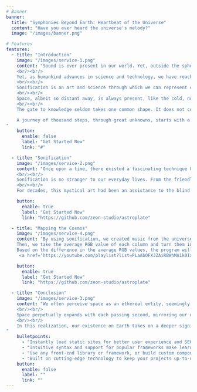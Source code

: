 ```yaml
---
# Banner
banner:
  title: "Symphonies Beyond Earth: Heartbeat of the Universe"
  content: "Have you ever heard the universe's melody?"
  image: "/images/banner.png"

# Features
features:
  - title: "Introduction"
    image: "/images/service-1.png"
    content: "Sound is ever present in our world. Yet, outside the sphere of our Earth, the complete lack of sound permeates the universe as it is void of any material that can transmit sound.
    <br/><br/>
    Yet, as humankind advances in science and technology, we have reached a point where it can interpret data from space by translating into sound.
    <br/><br/>
    Sonification is an art and science through which we can represent complex inner workings of space through the ever present medium of pitch and amplitude, highs and lows of sound.
    <br/><br/>
    Space, albeit so distant away, is always present, like the cold, noiseless wind silently knocking on our door without us ever knowing.
    <br/><br/>
    The gate to knowledge seldom takes one common shape. It does not come in one custom fitted, square wooden board with two metallic hinges. 

    A journey of thousand steps, through great unknowns, starts with a single step. Would you like to take your first step with us towards the symphonies beyond our earth?
"
    button:
      enable: false
      label: "Get Started Now"
      link: "#"

  - title: "Sonification"
    image: "/images/service-2.png"
    content: "Once upon a time, there existed a fascinating technique known as sonification. It was a magical process that transformed the dry language of data into the enchanting melodies of sound. In this tale, our focus is on a celestial symphony—the sonification of space.
    <br/><br/>
    Sonification is no stranger to our everyday lives. From the friendly 'bleep' of a microwave oven to the resounding 'pong!' of a sonar system guiding a submarine through the deep, and even to the steady 'tick-tock' of a wall clock marking the passage of time. In each instance, sonification breathed life into the seemingly dormant, turning the mundane into life.
    <br/><br/>
    For decades, this mystical art had been an assistance to the blind and visually impaired communities, offering them a unique window to the cosmos. Through sound, they could explore the wonders of astronomical sciences that they can’t access through sight. The magic didn't end there. Musical sonifications also enhance the learning process and bolster cognitive and visual-spatial abilities. Sonification was not just a tool; it was a key to unlocking the harmonious connection between science, art, and the human soul."

    button:
      enable: true
      label: "Get Started Now"
      link: "https://github.com/zeon-studio/astroplate"

  - title: "Mapping the Cosmos"
    image: "/images/service-4.png"
    content: "By using sonification, we created music from the universe! Our approach is looping through the columns of pixels within the image from left to right (with steps > 1 to optimise the run time of the image processing step).
    Then, we take the average RGB value of each column and turn them into corresponding sound.
    Based on the difference in the average RGB values, the program will produce different sounds, thus creating a melodic tune as the program sweeps through the image. Here is a link to the videos:
     <a href='https://youtube.com/playlist?list=PLaAbOFXJZAiRBWhMA1k0Ix5203Gh0wu0D&si=kuB1ZgxOp6-SzwKG'>LINK HERE</a>"

    button:
      enable: true
      label: "Get Started Now"
      link: "https://github.com/zeon-studio/astroplate"

  - title: "Conclusion"
    image: "/images/service-3.png"
    content: "We often perceive space as an ethereal entity, seemingly distant and foreign to our earthly existence. Yet, beneath its celestial veil, it unveils a profound kinship with humanity on Earth. The emotions of our human world find their reflection in the multifaceted symphony of space, where sounds, patterns, and colors weave a tapestry of cosmic wonder. By using sound to represent data, researcher can create ways of interact with the world that are more accessible and inclusive. 
    <br/><br/>
    Space perpetually expands with each passing second, mirroring our own ceaseless quest to push the boundaries of ourselves and our capacities. These parallel journeys inspire us to cast our gaze skyward and explore the boundless possibilities that the cosmos holds. 
    <br/><br/>
    In this realization, our existence on Earth takes on a deeper significance, reminding us that we share intricate connections with the cosmos far beyond what we may have imagined.
"
    bulletpoints:
      - "Instantly load static sites for better user experience and SEO."
      - "Intuitive syntax and support for popular frameworks make learning and using Astro a breeze."
      - "Use any front-end library or framework, or build custom components, for any project size."
      - "Built on cutting-edge technology to keep your projects up-to-date with the latest web standards."
    button:
      enable: false
      label: ""
      link: ""
---
```

